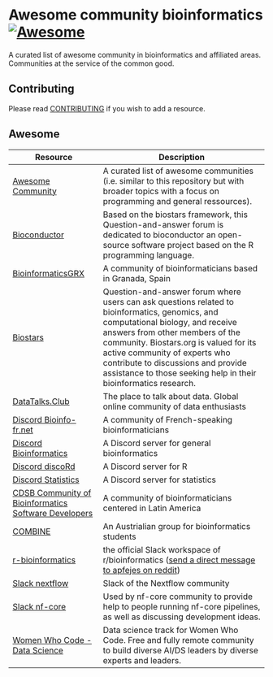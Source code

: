 # Awesome community bioinformatics [![Awesome](https://cdn.rawgit.com/sindresorhus/awesome/d7305f38d29fed78fa85652e3a63e154dd8e8829/media/badge.svg)](https://github.com/sindresorhus/awesome)

A curated list of awesome community in bioinformatics and affiliated areas.  
Communities at the service of the common good.

## Contributing
Please read [CONTRIBUTING](./CONTRIBUTING.md) if you wish to add a resource.

## Awesome
| Resource | Description |
| --- | --- |
| [Awesome Community](https://github.com/bayandin/awesome-awesomeness) | A curated list of awesome communities (i.e. similar to this repository but with broader topics with a focus on programming and general ressources).
| [Bioconductor](https://support.bioconductor.org) | Based on the biostars framework, this Question-and-answer forum is dedicated to bioconductor an open-source software project based on the R programming language.
| [BioinformaticsGRX](https://bioinformaticsgrx.es/) | A community of bioinformaticians based in Granada, Spain
| [Biostars](https://www.biostars.org) | Question-and-answer forum where users can ask questions related to bioinformatics, genomics, and computational biology, and receive answers from other members of the community. Biostars.org is valued for its active community of experts who contribute to discussions and provide assistance to those seeking help in their bioinformatics research. 
| [DataTalks.Club](https://datatalks.club) | The place to talk about data. Global online community of data enthusiasts
| [Discord Bioinfo-fr.net](https://discord.gg/rETCvGftJK) | A community of French-speaking bioinformaticians
| [Discord Bioinformatics](https://discord.com/invite/3uxbPns) | A Discord server for general bioinformatics
| [Discord discoRd](https://discord.com/invite/3uxbPns) | A Discord server for R 
| [Discord Statistics](https://discord.gg/ZNsDTKk ) | A Discord server for statistics
| [CDSB Community of Bioinformatics Software Developers](https://comunidadbioinfo.github.io/) | A community of bioinformaticians centered in Latin America
| [COMBINE](https://combine.org.au/) | An Austrialian group for bioinformatics students
| [r-bioinformatics](https://www.reddit.com/r/bioinformatics/comments/7ndwm1/rbioinformatics_slack_channel_and_an_open_call/) | the official Slack workspace of r/bioinformatics ([send a direct message to apfejes on reddit](https://www.reddit.com/message/compose/?to=apfejes&subject=Request%20to%20join%20the%20r/bioinformatics%20Slack%20group&message=I%20would%20like%20to%20request%20to%20join%20the%20r/bioinformatics%20Slack%20group))
| [Slack nextflow](https://nextflow.slack.com/signup#/domain-signup) | Slack of the Nextflow community
| [Slack nf-core](https://nf-co.re/join/slack) | Used by nf-core community to provide help to people running nf-core pipelines, as well as discussing development ideas.
| [Women Who Code - Data Science](https://womenwhocode.com/network/datascience) | Data science track for Women Who Code. Free and fully remote community to build diverse AI/DS leaders by diverse experts and leaders.
